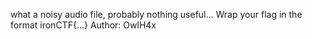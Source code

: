 what a noisy audio file, probably nothing useful... Wrap your flag in the format ironCTF{...}
Author: OwlH4x
